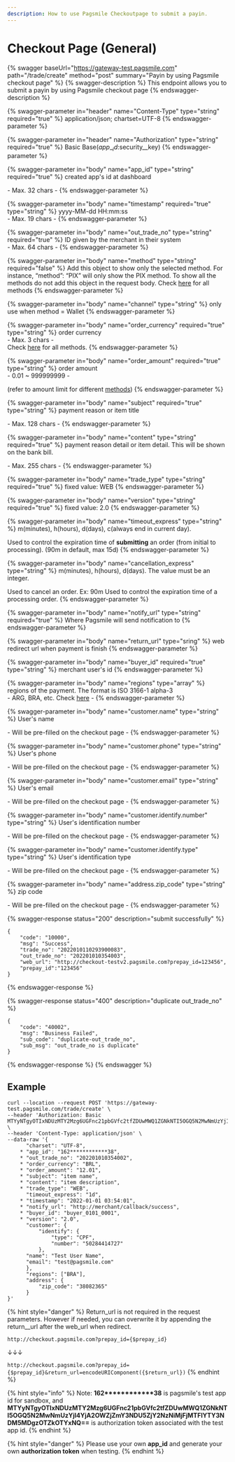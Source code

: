 ```yaml
---
description: How to use Pagsmile Checkoutpage to submit a payin.
---
```


# Checkout Page (General)

{% swagger baseUrl="https://gateway-test.pagsmile.com" path="/trade/create" method="post" summary="Payin by using Pagsmile checkout page" %}
{% swagger-description %}
This endpoint allows you to submit a payin by using Pagsmile checkout page
{% endswagger-description %}

{% swagger-parameter in="header" name="Content-Type" type="string" required="true" %}
application/json; chartset=UTF-8
{% endswagger-parameter %}

{% swagger-parameter in="header" name="Authorization" type="string" required="true" %}
Basic Base($app\__id:$security\__key)
{% endswagger-parameter %}

{% swagger-parameter in="body" name="app_id" type="string" required="true" %}
created app's id at dashboard

\- Max. 32 chars -
{% endswagger-parameter %}

{% swagger-parameter in="body" name="timestamp" required="true" type="string" %}
yyyy-MM-dd HH:mm:ss\
\- Max. 19 chars -
{% endswagger-parameter %}

{% swagger-parameter in="body" name="out_trade_no" type="string" required="true" %}
ID given by the merchant in their system\
\- Max. 64 chars -&#x20;
{% endswagger-parameter %}

{% swagger-parameter in="body" name="method" type="string" required="false" %}
Add this object to show only the selected method. For instance, “method”: “PIX” will only show the PIX method. To show all the methods do not add this object in the request body. Check [here](../data/payment-method.md) for all methods
{% endswagger-parameter %}

{% swagger-parameter in="body" name="channel" type="string" %}
only use when method = Wallet
{% endswagger-parameter %}

{% swagger-parameter in="body" name="order_currency" required="true" type="string" %}
order currency\
\- Max. 3 chars -\
Check [here](../data/payment-method.md) for all methods.
{% endswagger-parameter %}

{% swagger-parameter in="body" name="order_amount" required="true" type="string" %}
order amount\
\- 0.01 \~ 999999999 -

(refer to amount limit for different [methods](../data/payment-method.md))
{% endswagger-parameter %}

{% swagger-parameter in="body" name="subject" required="true" type="string" %}
payment reason or item title

\- Max. 128 chars -
{% endswagger-parameter %}

{% swagger-parameter in="body" name="content" type="string" required="true" %}
payment reason detail or item detail. This will be shown on the bank bill.

\- Max. 255 chars -
{% endswagger-parameter %}

{% swagger-parameter in="body" name="trade_type" type="string" required="true" %}
fixed value: WEB
{% endswagger-parameter %}

{% swagger-parameter in="body" name="version" type="string" required="true" %}
fixed value: 2.0
{% endswagger-parameter %}

{% swagger-parameter in="body" name="timeout_express" type="string" %}
m(minutes), h(hours), d(days), c(always end in current day).&#x20;

Used to control the expiration time of **submitting** an order (from initial to processing).  (90m in default, max 15d)
{% endswagger-parameter %}

{% swagger-parameter in="body" name="cancellation_express" type="string" %}
m(minutes), h(hours), d(days). The value must be an integer.&#x20;

Used to cancel an order. Ex: 90m Used to control the expiration time of a processing order.
{% endswagger-parameter %}

{% swagger-parameter in="body" name="notify_url" type="string" required="true" %}
Where Pagsmile will send notification to
{% endswagger-parameter %}

{% swagger-parameter in="body" name="return_url" type="sring" %}
web redirect url when payment is finish
{% endswagger-parameter %}

{% swagger-parameter in="body" name="buyer_id" required="true" type="string" %}
merchant user's id
{% endswagger-parameter %}

{% swagger-parameter in="body" name="regions" type="array" %}
regions of the payment. The format is ISO 3166-1 alpha-3\
\- ARG, BRA, etc. Check [here](../data/country-code.md) -&#x20;
{% endswagger-parameter %}

{% swagger-parameter in="body" name="customer.name" type="string" %}
User's name

\- Will be pre-filled on the checkout page -
{% endswagger-parameter %}

{% swagger-parameter in="body" name="customer.phone" type="string" %}
User's phone

\- Will be pre-filled on the checkout page -
{% endswagger-parameter %}

{% swagger-parameter in="body" name="customer.email" type="string" %}
User's email

\- Will be pre-filled on the checkout page -
{% endswagger-parameter %}

{% swagger-parameter in="body" name="customer.identify.number" type="string" %}
User's identification number

\- Will be pre-filled on the checkout page -
{% endswagger-parameter %}

{% swagger-parameter in="body" name="customer.identify.type" type="string" %}
User's identification type

\- Will be pre-filled on the checkout page -
{% endswagger-parameter %}

{% swagger-parameter in="body" name="address.zip_code" type="string" %}
zip code

\- Will be pre-filled on the checkout page -
{% endswagger-parameter %}

{% swagger-response status="200" description="submit successfully" %}
```
{
    "code": "10000",
    "msg": "Success",
    "trade_no": "2022010110293900083",
    "out_trade_no": "202201010354003",
    "web_url": "http://checkout-testv2.pagsmile.com?prepay_id=123456",
    "prepay_id":"123456"
}
```
{% endswagger-response %}

{% swagger-response status="400" description="duplicate out_trade_no" %}
```
{
    "code": "40002",
    "msg": "Business Failed",
    "sub_code": "duplicate-out_trade_no",
    "sub_msg": "out_trade_no is duplicate"
}
```
{% endswagger-response %}
{% endswagger %}

## Example

```
curl --location --request POST 'https://gateway-test.pagsmile.com/trade/create' \
--header 'Authorization: Basic MTYyNTgyOTIxNDUzMTY2Mzg6UGFnc21pbGVfc2tfZDUwMWQ1ZGNkNTI5OGQ5N2MwNmUzYjI4YjA2OWZjZmY3NDU5ZjY2NzNiMjFjMTFlYTY3NDM5MDgzOTZkOTYxNQ==' \
--header 'Content-Type: application/json' \
--data-raw '{
      "charset": "UTF-8",
    * "app_id": "162************38",
    * "out_trade_no": "202201010354002",
    * "order_currency": "BRL",
    * "order_amount": "12.01",
    * "subject": "item name",
    * "content": "item description",
    * "trade_type": "WEB",
      "timeout_express": "1d",
    * "timestamp": "2022-01-01 03:54:01",
    * "notify_url": "http://merchant/callback/success",
    * "buyer_id": "buyer_0101_0001",
    * "version": "2.0",
      "customer": {
          "identify": {
              "type": "CPF",
              "number": "50284414727"
          },
      "name": "Test User Name",
      "email": "test@pagsmile.com"
      },
      "regions": ["BRA"],
      "address": {
          "zip_code": "38082365"
      }
}'
```

{% hint style="danger" %}
Return_url is not required in the request parameters. However if needed, you can overwrite it by appending the return\__url after the web\_url when redirect.&#x20;



`http://checkout.pagsmile.com?prepay_id={$prepay_id}`

↓↓↓

`http://checkout.pagsmile.com?prepay_id={$prepay_id}&return_url=encodeURIComponent({$return_url})`
{% endhint %}

{% hint style="info" %}
Note:  **162\*\*\*\*\*\*\*\*\*\*\*\*38** is pagsmile's test app id for sandbox, and **MTYyNTgyOTIxNDUzMTY2Mzg6UGFnc21pbGVfc2tfZDUwMWQ1ZGNkNTI5OGQ5N2MwNmUzYjI4YjA2OWZjZmY3NDU5ZjY2NzNiMjFjMTFlYTY3NDM5MDgzOTZkOTYxNQ==** is authorization token associated with the test app id.&#x20;
{% endhint %}

{% hint style="danger" %}
Please use your own **app\_id** and generate your own **authorization token** when testing.
{% endhint %}

